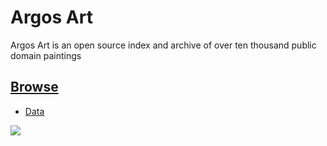 # Argos Art

Argos Art is an open source index and archive of over ten thousand public domain paintings

## [Browse](https://art.argosopentech.com)

- [Data](https://github.com/argosopentech/public-domain-art)

![](https://art.argosopentech.com/Images/13179.jpg)
